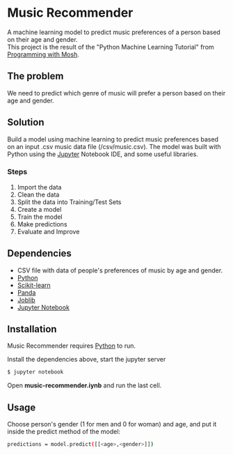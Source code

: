 # Music Recommender

A machine learning model to predict music preferences of a person based on their age and gender.<br/>
This project is the result of the "Python Machine Learning Tutorial" from [Programming with Mosh](https://www.youtube.com/c/programmingwithmosh).

## The problem

We need to predict which genre of music will prefer a person based on their age and gender.

## Solution

Build a model using machine learning to predict music preferences based on an input .csv music data file (/csv/music.csv). The model was built with Python using the [Jupyter](https://jupyter.org/) Notebook IDE, and some useful libraries.

### Steps

1. Import the data
2. Clean the data
3. Split the data into Training/Test Sets
4. Create a model
5. Train the model
6. Make predictions
7. Evaluate and Improve

## Dependencies

- CSV file with data of people's preferences of music by age and gender.
- [Python](https://www.python.org/)
- [Scikit-learn](https://scikit-learn.org/stable/)
- [Panda](https://pandas.pydata.org/)
- [Joblib](https://joblib.readthedocs.io/en/latest/)
- [Jupyter Notebook](https://jupyter.org/)

## Installation

Music Recommender requires [Python](https://www.python.org/) to run.

Install the dependencies above, start the jupyter server

```sh
$ jupyter notebook
```

Open **music-recommender.iynb** and run the last cell.

## Usage

Choose person's gender (1 for men and 0 for woman) and age, and put it inside the predict method of the model:

```sh
predictions = model.predict([[<age>,<gender>]])
```
